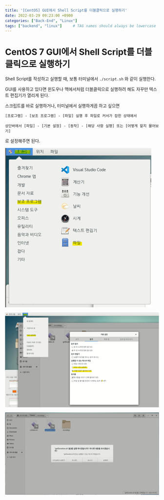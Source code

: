 ```yaml
---
title: '[CentOS] GUI에서 Shell Script를 더블클릭으로 실행하기'
date: 2022-03-29 09:23:00 +0900
categories: ["Back-End", "Linux"]
tags: ["backend", "linux"]     # TAG names should always be lowercase
---
```


# CentOS 7 GUI에서 Shell Script를  더블클릭으로 실행하기

Shell Script를 작성하고 실행할 때, 보통 터미널에서 `./script.sh` 와 같이 실행한다.

GUI를 사용하고 있다면 윈도우나 맥에서처럼 더블클릭으로 실행하려 해도 자꾸만 텍스트 편집기가 열리게 된다.

스크립트를 바로 실행하거나, 터미널에서 실행하게끔 하고 싶으면

    [프로그램] - [보조 프로그램] - [파일] 실행 후 파일로 커서가 잡힌 상태에서
    
    상단바에서 [파일] - [기본 설정] - [동작] - [해당 사항 실행] 또는 [어떻게 할지 물어보기]

로 설정해주면 된다.

![image1](https://raw.githubusercontent.com/lyw1217/TIL/main/Linux/images/script_gui_exe_1.png)

![image2](https://raw.githubusercontent.com/lyw1217/TIL/main/Linux/images/script_gui_exe_2.png)

![image3](https://raw.githubusercontent.com/lyw1217/TIL/main/Linux/images/script_gui_exe_3.png)
